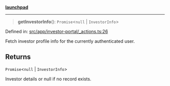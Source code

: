 [**launchpad**](index.md)

***

> **getInvestorInfo**(): `Promise`\<`null` \| `InvestorInfo`\>

Defined in: [src/app/investor-portal/\_actions.ts:26](https://github.com/victorbratov/launchpad/blob/ba912ff5e4884ef55d41a8ab239f2bb8e81f8ecb/src/app/investor-portal/_actions.ts#L26)

Fetch investor profile info for the currently authenticated user.

## Returns

`Promise`\<`null` \| `InvestorInfo`\>

Investor details or null if no record exists.
